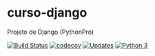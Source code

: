 # curso-django
Projeto de Django (PythonPro)

[![Build Status](https://travis-ci.org/tarcisio-sousa/curso-django.svg?branch=master)](https://travis-ci.org/tarcisio-sousa/curso-django)
[![codecov](https://codecov.io/gh/pythonprobr/libpythonpro/branch/master/graph/badge.svg)](https://codecov.io/gh/tarcisio-sousa/curso-django)
[![Updates](https://pyup.io/repos/github/tarcisio-sousa/curso-django/shield.svg)](https://pyup.io/repos/github/tarcisio-sousa/curso-django/)
[![Python 3](https://pyup.io/repos/github/tarcisio-sousa/curso-django/python-3-shield.svg)](https://pyup.io/repos/github/tarcisio-sousa/curso-django/)
